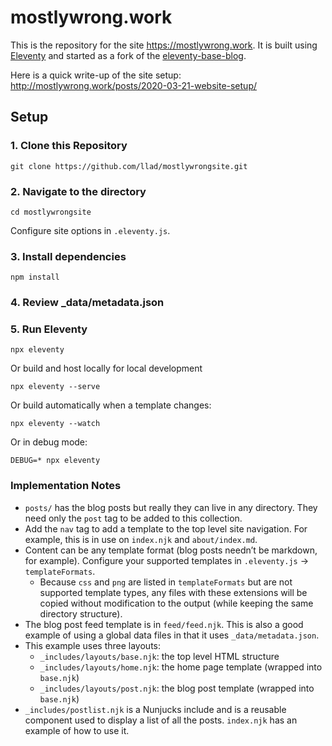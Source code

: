 # mostlywrong.work

This is the repository for the site https://mostlywrong.work. It is built using [Eleventy](https://github.com/11ty/eleventy) and started as a fork of the [eleventy-base-blog](https://github.com/11ty/eleventy-base-blog).

Here is a quick write-up of the site setup: http://mostlywrong.work/posts/2020-03-21-website-setup/


## Setup

### 1. Clone this Repository

```
git clone https://github.com/llad/mostlywrongsite.git
```

### 2. Navigate to the directory

```
cd mostlywrongsite
```

Configure site options in  `.eleventy.js`.

### 3. Install dependencies

```
npm install
```

### 4. Review _data/metadata.json

### 5. Run Eleventy

```
npx eleventy
```

Or build and host locally for local development
```
npx eleventy --serve
```

Or build automatically when a template changes:
```
npx eleventy --watch
```

Or in debug mode:
```
DEBUG=* npx eleventy
```

### Implementation Notes

* `posts/` has the blog posts but really they can live in any directory. They need only the `post` tag to be added to this collection.
* Add the `nav` tag to add a template to the top level site navigation. For example, this is in use on `index.njk` and `about/index.md`.
* Content can be any template format (blog posts needn’t be markdown, for example). Configure your supported templates in `.eleventy.js` -> `templateFormats`.
	* Because `css` and `png` are listed in `templateFormats` but are not supported template types, any files with these extensions will be copied without modification to the output (while keeping the same directory structure).
* The blog post feed template is in `feed/feed.njk`. This is also a good example of using a global data files in that it uses `_data/metadata.json`.
* This example uses three layouts:
  * `_includes/layouts/base.njk`: the top level HTML structure
  * `_includes/layouts/home.njk`: the home page template (wrapped into `base.njk`)
  * `_includes/layouts/post.njk`: the blog post template (wrapped into `base.njk`)
* `_includes/postlist.njk` is a Nunjucks include and is a reusable component used to display a list of all the posts. `index.njk` has an example of how to use it.
